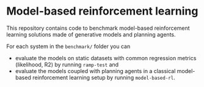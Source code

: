 # Model-based reinforcement learning

This repository contains code to benchmark model-based reinforcement learning solutions made of generative models and planning agents.

For each system in the `benchmark/` folder you can
- evaluate the models on static datasets with common regression metrics (likelihood, R2) by running `ramp-test` and
- evaluate the models coupled with planning agents in a classical model-based reinforcement learning setup by running `model-based-rl`.